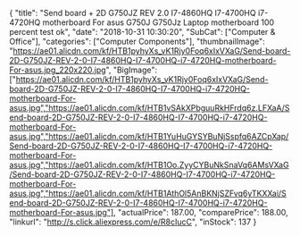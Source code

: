 {
	"title": "Send board + 2D G750JZ REV 2.0 I7-4860HQ I7-4700HQ i7-4720HQ  motherboard For asus G750J G750Jz Laptop motherboard 100 percent test ok",
	"date": "2018-10-31 10:30:20",
	"SubCat": ["Computer & Office"],
	"categories": ["Computer Components"],
	"thumbnailImage": "https://ae01.alicdn.com/kf/HTB1pyhyXs_vK1Rjy0Foq6xIxVXaG/Send-board-2D-G750JZ-REV-2-0-I7-4860HQ-I7-4700HQ-i7-4720HQ-motherboard-For-asus.jpg_220x220.jpg",
	"BigImage": ["https://ae01.alicdn.com/kf/HTB1pyhyXs_vK1Rjy0Foq6xIxVXaG/Send-board-2D-G750JZ-REV-2-0-I7-4860HQ-I7-4700HQ-i7-4720HQ-motherboard-For-asus.jpg","https://ae01.alicdn.com/kf/HTB1vSAkXPbguuRkHFrdq6z.LFXaA/Send-board-2D-G750JZ-REV-2-0-I7-4860HQ-I7-4700HQ-i7-4720HQ-motherboard-For-asus.jpg","https://ae01.alicdn.com/kf/HTB1YuHuGYSYBuNjSspfq6AZCpXap/Send-board-2D-G750JZ-REV-2-0-I7-4860HQ-I7-4700HQ-i7-4720HQ-motherboard-For-asus.jpg","https://ae01.alicdn.com/kf/HTB1Oo.ZyyCYBuNkSnaVq6AMsVXaG/Send-board-2D-G750JZ-REV-2-0-I7-4860HQ-I7-4700HQ-i7-4720HQ-motherboard-For-asus.jpg","https://ae01.alicdn.com/kf/HTB1AthOl5AnBKNjSZFvq6yTKXXai/Send-board-2D-G750JZ-REV-2-0-I7-4860HQ-I7-4700HQ-i7-4720HQ-motherboard-For-asus.jpg"],
	"actualPrice": 187.00,
	"comparePrice": 188.00,
	"linkurl": "http://s.click.aliexpress.com/e/R8cIucC",
	"inStock": 137
}

